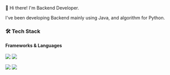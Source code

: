 <p>
 👋 Hi there! I'm Backend Developer.
</p>
<td>
 <p>
   I've been developing Backend mainly using Java, and algorithm for Python.
 </p>

 <h3>🛠 Tech Stack</h3>
 <h4> Frameworks & Languages</h4>
 <p>
 <img src="https://img.shields.io/badge/SpringBoot-6DB33F?style=flat&logo=SpringBoot&logoColor=white"/>
 <img src="https://img.shields.io/badge/React-61DAFB?style=flat&logo=React&logoColor=white"/>
 </p>
 <p>
 <img src="https://img.shields.io/badge/JAVA-007396?style=flat&logo=java&logoColor=white">
 <img src="https://img.shields.io/badge/Python-3776AB?style=flat&logo=java&logoColor=white">
 </p>
 
